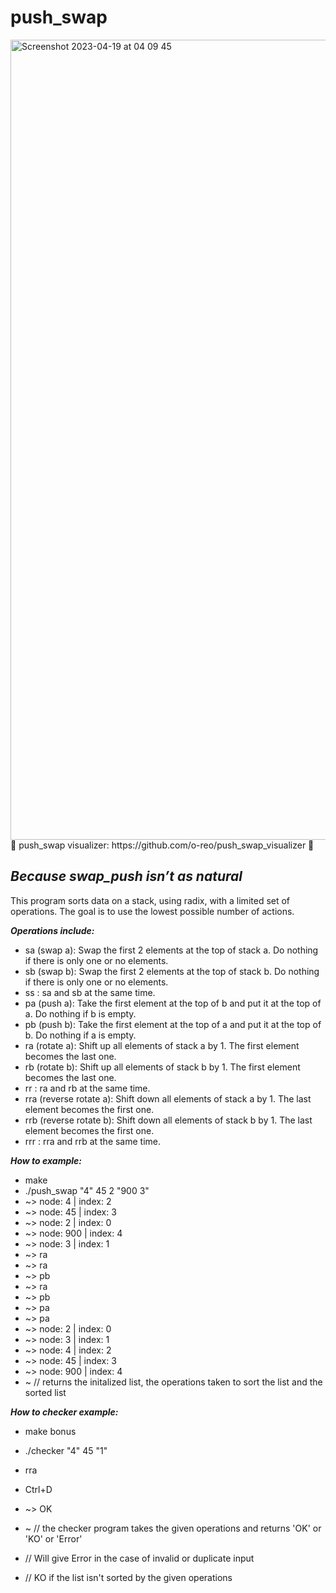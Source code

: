 # push_swap

<img width="1280" alt="Screenshot 2023-04-19 at 04 09 45" src="https://user-images.githubusercontent.com/115113929/232948436-054f86ed-46a7-4306-b589-3948581fad64.png">
💫 push_swap visualizer: https://github.com/o-reo/push_swap_visualizer 💫

## ***Because swap_push isn’t as natural***

This program sorts data on a stack, using radix, with a limited set of operations. The goal is to use the lowest possible number of actions.

 ***Operations include:***
 - sa (swap a): Swap the first 2 elements at the top of stack a. Do nothing if there is only one or no elements.
 - sb (swap b): Swap the first 2 elements at the top of stack b. Do nothing if there is only one or no elements.
 - ss : sa and sb at the same time.
 - pa (push a): Take the first element at the top of b and put it at the top of a. Do nothing if b is empty.
 - pb (push b): Take the first element at the top of a and put it at the top of b. Do nothing if a is empty.
 - ra (rotate a): Shift up all elements of stack a by 1. The first element becomes the last one.
 - rb (rotate b): Shift up all elements of stack b by 1. The first element becomes the last one.
 - rr : ra and rb at the same time.
 - rra (reverse rotate a): Shift down all elements of stack a by 1. The last element becomes the first one.
 - rrb (reverse rotate b): Shift down all elements of stack b by 1. The last element becomes the first one.
 - rrr : rra and rrb at the same time.

***How to example:***

 - make
 - ./push_swap "4" 45 2 "900 3"
 -   ~> node: 4 | index: 2
 -   ~> node: 45 | index: 3
 -   ~> node: 2 | index: 0
 -   ~> node: 900 | index: 4
 -   ~> node: 3 | index: 1
 -   ~> ra
 -   ~> ra
 -   ~> pb
 -   ~> ra
 -   ~> pb
 -   ~> pa
 -   ~> pa
 -   ~> node: 2 | index: 0
 -   ~> node: 3 | index: 1
 -   ~> node: 4 | index: 2
 -   ~> node: 45 | index: 3
 -   ~> node: 900 | index: 4
 -   ~ // returns the initalized list, the operations taken to sort the list and the sorted list
 
 ***How to checker example:***
 
 - make bonus
 - ./checker "4" 45 "1"
 - rra
 - Ctrl+D
 -    ~> OK
 -    ~ // the checker program takes the given operations and returns 'OK' or 'KO' or 'Error'
 
 - // Will give Error in the case of invalid or duplicate input
 - // KO if the list isn't sorted by the given operations
